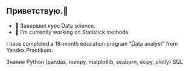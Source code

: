 ## Приветствую.👋
- 🌱 Завершил курс Data science.
- 🔭 I’m currently working on Statistick methods

I have completed a 18-month education program “Data analyst” from Yandex.Practikum.

Знание Python (pandas, numpy, matplotlib, seaborn, skipy, plotly)
SQL




<!--
**TomashevichEG/TomashevichEG** is a ✨ _special_ ✨ repository because its `README.md` (this file) appears on your GitHub profile.

Here are some ideas to get you started:

- 🔭 I’m currently working on ...
- 🌱 I’m currently learning Data science
- 👯 I’m looking to collaborate on ...
- 🤔 I’m looking for help with ...
- 💬 Ask me about ...
- 📫 How to reach me: ...
- 😄 Pronouns: ...
- ⚡ Fun fact: ...
-->
